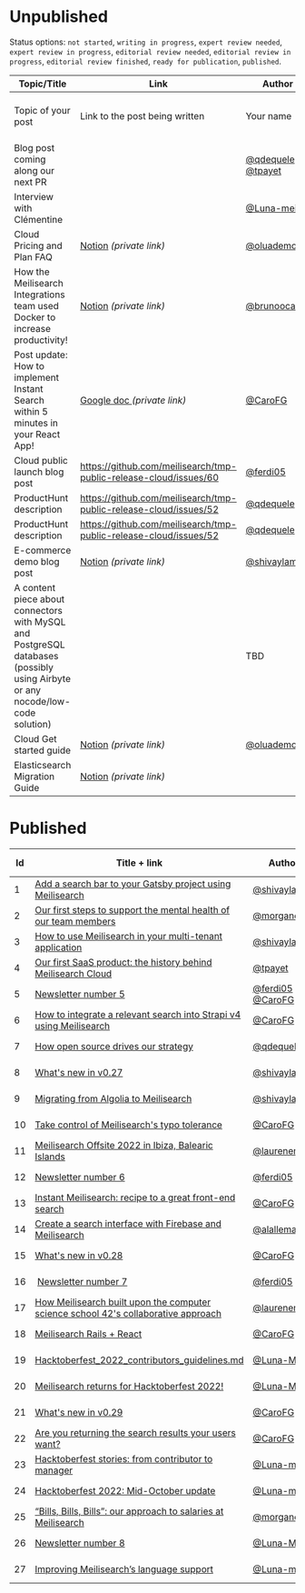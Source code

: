 # Unpublished

Status options: `not started`, `writing in progress`, `expert review needed`, `expert review in progress`, `editorial review needed`, `editorial review in progress`, `editorial review finished`, `ready for publication`, `published`.

| Topic/Title | Link | Author | Medium | ETA | Status |
|---|---|---|---|---|---|
| Topic of your post | Link to the post being written | Your name | Mediums where the post will be published | Tentative date for the publication | Status of the publication process |
| Blog post coming along our next PR |  | [@qdequele](https://github.com/qdequele) & [@tpayet](https://github.com/tpayet) | [Meilisearch blog](https://blog.meilisearch.com/) | 🚨 2022-10-20 (TBC) | `editorial review needed` |
| Interview with Clémentine |  | [@Luna-meili](https://github.com/Luna-meili)| [Meilisearch blog](https://blog.meilisearch.com/) | 2022-11-07  | `writing in progress`|
| Cloud Pricing and Plan FAQ | [Notion](https://www.notion.so/meilisearch/Pricing-and-Plan-FAQ-a5e5e24364bb41979724815c808b7887) _(private link)_ | [@oluademola](https://github.com/oluademola) | [Meilisearch Cloud website](https://cloud.meilisearch.com/) |2022-10-26 (TBC) | `editorial review finished` |
|How the Meilisearch Integrations team used Docker to increase productivity!| [Notion](https://www.notion.so/meilisearch/How-the-Meilisearch-Integrations-team-used-Docker-to-increase-productivity-6b0857b5c2594be1a026d9f242bdf3d0) _(private link)_  | [@brunoocasali](https://github.com/brunoocasali) | [Meilisearch blog](https://blog.meilisearch.com/) | 2022-10-31 (TBC) | `writing in progress` |
| Post update: How to implement Instant Search within 5 minutes in your React App!| [Google doc ](https://docs.google.com/document/d/1nvImEemi-5fDdbaQcDgcApSjCMtW8mjvSyH88pks0vY/edit?usp=sharing) _(private link)_ | [@CaroFG](https://github.com/CaroFG) | [Meilisearch blog](https://blog.meilisearch.com/) | 2022-11-10 | `editorial review needed` |
| Cloud public launch blog post | https://github.com/meilisearch/tmp-public-release-cloud/issues/60 | [@ferdi05](https://github.com/ferdi05) | [Meilisearch blog](https://blog.meilisearch.com/) | 2022-11-07 (TBC) | `not started` |
| ProductHunt description | https://github.com/meilisearch/tmp-public-release-cloud/issues/52 | [@qdequele](https://github.com/qdequele) | [Product Hunt](https://www.producthunt.com/) | 2022-11-09 (TBC) | `not started` |
| ProductHunt description | https://github.com/meilisearch/tmp-public-release-cloud/issues/52 | [@qdequele](https://github.com/qdequele) | [Product Hunt](https://www.producthunt.com/) | 2022-11-09 (TBC) | `not started` |
| E-commerce demo blog post | [Notion](https://www.notion.so/meilisearch/Ecommerce-Demo-Tutorial-93212d48474a47519354d54b83d28a09) _(private link)_ | [@shivaylamba](https://github.com/shivaylamba) | [Meilisearch blog](https://blog.meilisearch.com/) | 2022-11-14 (TBC) | `writing in progress` |
| A content piece about connectors with MySQL and PostgreSQL databases (possibly using Airbyte or any nocode/low-code solution) |  | TBD | TBD | 2022-11-15 (TBC) | `not started` |
| Cloud Get started guide | [Notion](https://www.notion.so/meilisearch/Getting-Started-with-Meilisearch-Cloud-3110211869ad43fd80f9603319b6ccba) _(private link)_ | [@oluademola](https://github.com/oluademola) | [Meilisearch Cloud website](https://cloud.meilisearch.com/) | 2022-11-21 (TBC) | `writing in progress` |
| Elasticsearch Migration Guide | [Notion](https://www.notion.so/meilisearch/Elasticsearch-migration-guide-45607a91cdcb4d08b19319fb7799e49f) _(private link)_ |  | [Meilisearch documentation](https://docs.meilisearch.com/) | 2022-12-12 (TBC) | `writing in progress` |

# Published

| Id | Title + link | Author | Medium | Publication date |
|---|---|---|---|---|
| 1 | [Add a search bar to your Gatsby project using Meilisearch](https://blog.meilisearch.com/add-a-search-bar-to-your-gatsby-project-using-meilisearch/) | [@shivaylamba](https://github.com/shivaylamba) | [Meilisearch blog](https://blog.meilisearch.com/) | 2022-03-30 |
| 2 | [Our first steps to support the mental health of our team members](https://blog.meilisearch.com/our-first-steps-to-support-the-mental-health-of-our-team-members/) | [@morganeff](https://github.com/morganeff) | [Meilisearch blog](https://blog.meilisearch.com/) | 2022-04-01 |
| 3 | [How to use Meilisearch in your multi-tenant application](https://blog.meilisearch.com/multi-tenancy/) | [@shivaylamba](https://github.com/shivaylamba) | [Meilisearch blog](https://blog.meilisearch.com/) |2022-04-05 |
| 4 | [Our first SaaS product: the history behind Meilisearch Cloud](https://blog.meilisearch.com/the-history-of-meilisearch-cloud/) | [@tpayet](https://github.com/tpayet) | [Meilisearch blog](https://blog.meilisearch.com/) |2022-04-06 |
| 5 | [Newsletter number 5](https://mailchi.mp/meilisearch/meilisearch-newsletter-5766633) | [@ferdi05](https://github.com/ferdi05) & [@CaroFG](https://github.com/CaroFG) | [Meilisearch newsletter](https://us2.campaign-archive.com/home/?u=27870f7b71c908a8b359599fb&id=79582d828e) |2022-04-06 |
| 6 | [How to integrate a relevant search into Strapi v4 using Meilisearch](https://blog.meilisearch.com/strapi-v4-plugin-meilisearch/)| [@CaroFG](https://github.com/CaroFG) | [Meilisearch blog](https://blog.meilisearch.com/) | 2022-04-25 |
| 7 | [How open source drives our strategy](https://blog.meilisearch.com/how-open-source-drives-our-strategy/) | [@qdequele](https://github.com/qdequele) | [Meilisearch blog](https://blog.meilisearch.com/) | 2022-05-03 |
| 8 | [What's new in v0.27](https://blog.meilisearch.com/whats-new-in-v0-27/) | [@shivaylamba](https://github.com/shivaylamba) | [Meilisearch blog](https://blog.meilisearch.com/) | 2022-05-09 |
| 9 | [Migrating from Algolia to Meilisearch](https://docs.meilisearch.com/learn/getting_started/algolia_migration.html) | [@shivaylamba](https://github.com/shivaylamba) | [Meilisearch Documentation](https://docs.meilisearch.com/) | 2022-05-25 |
| 10 | [Take control of Meilisearch's typo tolerance](https://blog.meilisearch.com/typo-tolerance/) | [@CaroFG](https://github.com/CaroFG) | [Meilisearch blog](https://blog.meilisearch.com/) | 2022-05-30 |
| 11 | [Meilisearch Offsite 2022 in Ibiza, Balearic Islands](https://blog.meilisearch.com/offsite-2022-ibiza/) | [@laurenemeili](https://github.com/laurenemeili) | [Meilisearch blog](https://blog.meilisearch.com/) | 2022-05-31 |
| 12 | [Newsletter number 6](https://mailchi.mp/meilisearch/newsletter-6) | [@ferdi05](https://github.com/ferdi05) | [Meilisearch newsletter](https://us2.campaign-archive.com/home/?u=27870f7b71c908a8b359599fb&id=79582d828e) | 2022-05-31 |
| 13 | [Instant Meilisearch: recipe to a great front-end search](https://blog.meilisearch.com/instant-meilisearch/) | [@CaroFG](https://github.com/CaroFG) | [Meilisearch blog](https://blog.meilisearch.com/) | 2022-06-13 |
| 14 | [Create a search interface with Firebase and Meilisearch](https://blog.meilisearch.com/firebase-meilisearch/) | [@alallema](https://github.com/alallema) | [Meilisearch blog](https://blog.meilisearch.com/) | 2022-06-29 |
| 15 | [What's new in v0.28](https://blog.meilisearch.com/whats-new-in-v0-28/)| [@CaroFG](https://github.com/CaroFG) | [Meilisearch blog](https://blog.meilisearch.com/) | 2022-07-11 |
| 16 | [Newsletter number 7](https://mailchi.mp/meilisearch/newsletter-7) | [@ferdi05](https://github.com/ferdi05) | [Meilisearch newsletter](https://us2.campaign-archive.com/home/?u=27870f7b71c908a8b359599fb&id=79582d828e) | 2022-07-28 |
| 17 | [How Meilisearch built upon the computer science school 42's collaborative approach](https://blog.meilisearch.com/how-meilisearch-built-upon-42-collaborative-approach/) | [@laurenemeili](https://github.com/laurenemeili) | [Meilisearch blog](https://blog.meilisearch.com/) | 2022-07-28 |
| 18 | [Meilisearch Rails + React](https://blog.meilisearch.com/how-to-integrate-an-extremely-fast-and-relevant-search-into-your-rails-app-using-meilisearch-and-react/) | [@CaroFG](https://github.com/CaroFG) | [Meilisearch blog](https://blog.meilisearch.com/) | 2022-08-22 |
| 19 | [Hacktoberfest_2022_contributors_guidelines.md](https://github.com/meilisearch/.github/blob/main/Hacktoberfest_2022_contributors_guidelines.md) | [@Luna-Meili](https://github.com/Luna-Meili) | [Github](https://github.com/meilisearch/.github) | 2022-09-26 |
| 20 | [Meilisearch returns for Hacktoberfest 2022!](https://blog.meilisearch.com/contribute-hacktoberfest-2022/) | [@Luna-Meili](https://github.com/Luna-Meili) | [Meilisearch blog](https://blog.meilisearch.com/) | 2022-09-27 |
| 21 | [What's new in v0.29](https://blog.meilisearch.com/whats-new-in-v0-29/) | [@CaroFG](https://github.com/CaroFG) | [Meilisearch blog](https://blog.meilisearch.com/) | 2022-10-03 |
| 22 | [Are you returning the search results your users want?](https://blog.meilisearch.com/matching-strategy/) | [@CaroFG](https://github.com/CaroFG) | [Meilisearch blog](https://blog.meilisearch.com/) | 2022-10-04 |
| 23 | [Hacktoberfest stories: from contributor to manager](https://blog.meilisearch.com/hacktoberfest-stories-from-contributor-to-manager/) | [@Luna-meili](https://github.com/Luna-meili)| [Meilisearch blog](https://blog.meilisearch.com/) | 2022-10-12 | 
| 24 | [Hacktoberfest 2022: Mid-October update](https://blog.meilisearch.com/hacktoberfest-2022-mid-october-update/) | [@Luna-meili](https://github.com/Luna-meili)| [Meilisearch blog](https://blog.meilisearch.com/) | 2022-10-13 | 
| 25 | [“Bills, Bills, Bills”: our approach to salaries at Meilisearch](https://blog.meilisearch.com/our-approach-to-salaries/) | [@morganeff](https://github.com/morganeff) | [Meilisearch blog](https://blog.meilisearch.com/) |2022-10-19 |
| 26 | [Newsletter number 8](https://mailchi.mp/meilisearch/newsletter-5892433) | [@Luna-Meili](https://github.com/Luna-Meili) | [Meilisearch newsletter](https://us2.campaign-archive.com/home/?u=27870f7b71c908a8b359599fb&id=79582d828e) | 2022-10-19 |
| 27 | [Improving Meilisearch’s language support](https://blog.meilisearch.com/improving-meilisearchs-language-support/) | [@Luna-meili](https://github.com/Luna-meili)| [Meilisearch blog](https://blog.meilisearch.com/) | 2022-10-20  |
